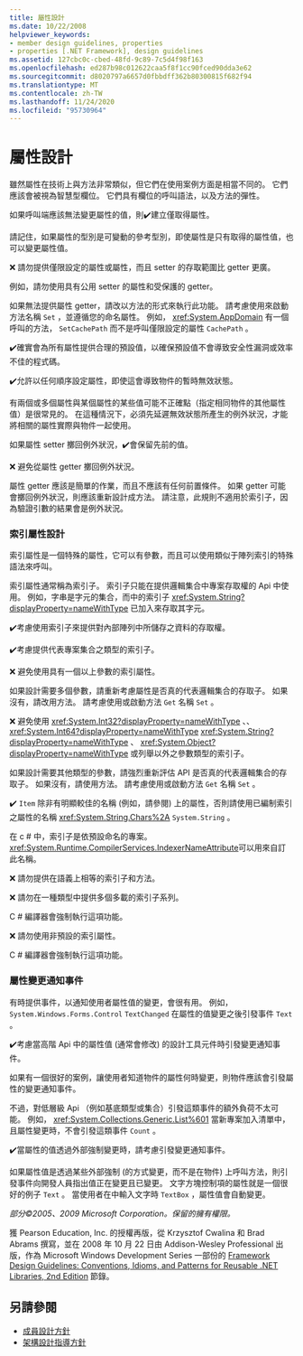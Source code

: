 ```yaml
---
title: 屬性設計
ms.date: 10/22/2008
helpviewer_keywords:
- member design guidelines, properties
- properties [.NET Framework], design guidelines
ms.assetid: 127cbc0c-cbed-48fd-9c89-7c5d4f98f163
ms.openlocfilehash: ed287b98c012622caa5f8f1cc90fced90dda3e62
ms.sourcegitcommit: d8020797a6657d0fbbdff362b80300815f682f94
ms.translationtype: MT
ms.contentlocale: zh-TW
ms.lasthandoff: 11/24/2020
ms.locfileid: "95730964"
---
```

# <a name="property-design"></a>屬性設計

雖然屬性在技術上與方法非常類似，但它們在使用案例方面是相當不同的。 它們應該會被視為智慧型欄位。 它們具有欄位的呼叫語法，以及方法的彈性。

 如果呼叫端應該無法變更屬性的值，則✔️建立僅取得屬性。

 請記住，如果屬性的型別是可變動的參考型別，即使屬性是只有取得的屬性值，也可以變更屬性值。

 ❌ 請勿提供僅限設定的屬性或屬性，而且 setter 的存取範圍比 getter 更廣。

 例如，請勿使用具有公用 setter 的屬性和受保護的 getter。

 如果無法提供屬性 getter，請改以方法的形式來執行此功能。 請考慮使用來啟動方法名稱 `Set` ，並遵循您的命名屬性。 例如， <xref:System.AppDomain> 有一個呼叫的方法， `SetCachePath` 而不是呼叫僅限設定的屬性 `CachePath` 。

 ✔️確實會為所有屬性提供合理的預設值，以確保預設值不會導致安全性漏洞或效率不佳的程式碼。

 ✔️允許以任何順序設定屬性，即使這會導致物件的暫時無效狀態。

 有兩個或多個屬性與某個屬性的某些值可能不正確點（指定相同物件的其他屬性值）是很常見的。 在這種情況下，必須先延遲無效狀態所產生的例外狀況，才能將相關的屬性實際與物件一起使用。

 如果屬性 setter 擲回例外狀況，✔️會保留先前的值。

 ❌ 避免從屬性 getter 擲回例外狀況。

 屬性 getter 應該是簡單的作業，而且不應該有任何前置條件。 如果 getter 可能會擲回例外狀況，則應該重新設計成方法。 請注意，此規則不適用於索引子，因為驗證引數的結果會是例外狀況。

### <a name="indexed-property-design"></a>索引屬性設計

 索引屬性是一個特殊的屬性，它可以有參數，而且可以使用類似于陣列索引的特殊語法來呼叫。

 索引屬性通常稱為索引子。 索引子只能在提供邏輯集合中專案存取權的 Api 中使用。 例如，字串是字元的集合，而中的索引子 <xref:System.String?displayProperty=nameWithType> 已加入來存取其字元。

 ✔️考慮使用索引子來提供對內部陣列中所儲存之資料的存取權。

 ✔️考慮提供代表專案集合之類型的索引子。

 ❌ 避免使用具有一個以上參數的索引屬性。

 如果設計需要多個參數，請重新考慮屬性是否真的代表邏輯集合的存取子。 如果沒有，請改用方法。 請考慮使用或啟動方法 `Get` 名稱 `Set` 。

 ❌ 避免使用 <xref:System.Int32?displayProperty=nameWithType> 、、 <xref:System.Int64?displayProperty=nameWithType> <xref:System.String?displayProperty=nameWithType> 、 <xref:System.Object?displayProperty=nameWithType> 或列舉以外之參數類型的索引子。

 如果設計需要其他類型的參數，請強烈重新評估 API 是否真的代表邏輯集合的存取子。 如果沒有，請使用方法。 請考慮使用或啟動方法 `Get` 名稱 `Set` 。

 ✔️ `Item` 除非有明顯較佳的名稱 (例如，請參閱) 上的屬性，否則請使用已編制索引之屬性的名稱 <xref:System.String.Chars%2A> `System.String` 。

 在 c # 中，索引子是依預設命名的專案。 <xref:System.Runtime.CompilerServices.IndexerNameAttribute>可以用來自訂此名稱。

 ❌ 請勿提供在語義上相等的索引子和方法。

 ❌ 請勿在一種類型中提供多個多載的索引子系列。

 C # 編譯器會強制執行這項功能。

 ❌ 請勿使用非預設的索引屬性。

 C # 編譯器會強制執行這項功能。

### <a name="property-change-notification-events"></a>屬性變更通知事件

 有時提供事件，以通知使用者屬性值的變更，會很有用。 例如， `System.Windows.Forms.Control` `TextChanged` 在屬性的值變更之後引發事件 `Text` 。

 ✔️考慮當高階 Api 中的屬性值 (通常會修改) 的設計工具元件時引發變更通知事件。

 如果有一個很好的案例，讓使用者知道物件的屬性何時變更，則物件應該會引發屬性的變更通知事件。

 不過，對低層級 Api （例如基底類型或集合）引發這類事件的額外負荷不太可能。 例如， <xref:System.Collections.Generic.List%601> 當新專案加入清單中，且屬性變更時，不會引發這類事件 `Count` 。

 ✔️當屬性的值透過外部強制變更時，請考慮引發變更通知事件。

 如果屬性值是透過某些外部強制 (的方式變更，而不是在物件) 上呼叫方法，則引發事件向開發人員指出值正在變更且已變更。 文字方塊控制項的屬性就是一個很好的例子 `Text` 。 當使用者在中輸入文字時 `TextBox` ，屬性值會自動變更。

 *部分©2005、2009 Microsoft Corporation。保留的擁有權限。*

 獲 Pearson Education, Inc. 的授權再版，從 Krzysztof Cwalina 和 Brad Abrams 撰寫，並在 2008 年 10 月 22 日由 Addison-Wesley Professional 出版，作為 Microsoft Windows Development Series 一部份的 [Framework Design Guidelines: Conventions, Idioms, and Patterns for Reusable .NET Libraries, 2nd Edition](https://www.informit.com/store/framework-design-guidelines-conventions-idioms-and-9780321545619) 節錄。

## <a name="see-also"></a>另請參閱

- [成員設計方針](member.md)
- [架構設計指導方針](index.md)

